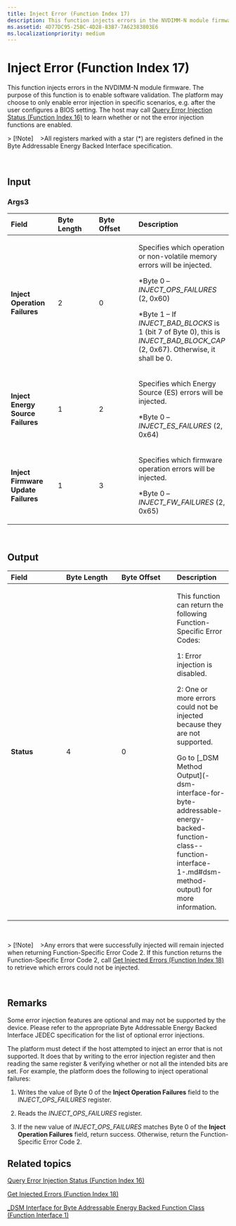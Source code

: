```yaml
---
title: Inject Error (Function Index 17)
description: This function injects errors in the NVDIMM-N module firmware. The purpose of this function is to enable software validation.
ms.assetid: 4D77DC95-25BC-4D28-83B7-7A62383803E6
ms.localizationpriority: medium
---
```


# Inject Error (Function Index 17)


This function injects errors in the NVDIMM-N module firmware. The purpose of this function is to enable software validation. The platform may choose to only enable error injection in specific scenarios, e.g. after the user configures a BIOS setting. The host may call [Query Error Injection Status (Function Index 16)](query-error-injection-status--function-index-16-.md) to learn whether or not the error injection functions are enabled.

&gt; \[!Note\]   
&gt;All registers marked with a star (\*) are registers defined in the Byte Addressable Energy Backed Interface specification.

 

## <span id="Input"></span><span id="input"></span><span id="INPUT"></span>Input


### <span id="Args3"></span><span id="args3"></span><span id="ARGS3"></span>Args3

<table>
<colgroup>
<col width="25%" />
<col width="25%" />
<col width="25%" />
<col width="25%" />
</colgroup>
<thead>
<tr class="header">
<th align="left">Field</th>
<th align="left">Byte Length</th>
<th align="left">Byte Offset</th>
<th align="left">Description</th>
</tr>
</thead>
<tbody>
<tr class="odd">
<td align="left"><strong>Inject Operation Failures</strong></td>
<td align="left">2</td>
<td align="left">0</td>
<td align="left"><p>Specifies which operation or non-volatile memory errors will be injected.</p>
<p>*Byte 0 – <em>INJECT_OPS_FAILURES</em> (2, 0x60)</p>
<p>*Byte 1 – If <em>INJECT_BAD_BLOCKS</em> is 1 (bit 7 of Byte 0), this is <em>INJECT_BAD_BLOCK_CAP</em> (2, 0x67). Otherwise, it shall be 0.</p></td>
</tr>
<tr class="even">
<td align="left"><strong>Inject Energy Source Failures</strong></td>
<td align="left">1</td>
<td align="left">2</td>
<td align="left"><p>Specifies which Energy Source (ES) errors will be injected.</p>
<p>*Byte 0 – <em>INJECT_ES_FAILURES</em> (2, 0x64)</p></td>
</tr>
<tr class="odd">
<td align="left"><strong>Inject Firmware Update Failures</strong></td>
<td align="left">1</td>
<td align="left">3</td>
<td align="left"><p>Specifies which firmware operation errors will be injected.</p>
<p>*Byte 0 – <em>INJECT_FW_FAILURES</em> (2, 0x65)</p></td>
</tr>
</tbody>
</table>

 

## <span id="Output"></span><span id="output"></span><span id="OUTPUT"></span>Output


<table>
<colgroup>
<col width="25%" />
<col width="25%" />
<col width="25%" />
<col width="25%" />
</colgroup>
<thead>
<tr class="header">
<th align="left">Field</th>
<th align="left">Byte Length</th>
<th align="left">Byte Offset</th>
<th align="left">Description</th>
</tr>
</thead>
<tbody>
<tr class="odd">
<td align="left"><strong>Status</strong></td>
<td align="left">4</td>
<td align="left">0</td>
<td align="left"><p>This function can return the following Function-Specific Error Codes:</p>
<p>1: Error injection is disabled.</p>
<p>2: One or more errors could not be injected because they are not supported.</p>
<p>Go to [_DSM Method Output](-dsm-interface-for-byte-addressable-energy-backed-function-class--function-interface-1-.md#dsm-method-output) for more information.</p></td>
</tr>
</tbody>
</table>

 

&gt; \[!Note\]   
&gt;Any errors that were successfully injected will remain injected when returning Function-Specific Error Code 2. If this function returns the Function-Specific Error Code 2, call [Get Injected Errors (Function Index 18)](get-injected-errors--function-index-18-.md) to retrieve which errors could not be injected.

 

## <span id="Remarks"></span><span id="remarks"></span><span id="REMARKS"></span>Remarks


Some error injection features are optional and may not be supported by the device. Please refer to the appropriate Byte Addressable Energy Backed Interface JEDEC specification for the list of optional error injections.

The platform must detect if the host attempted to inject an error that is not supported. It does that by writing to the error injection register and then reading the same register & verifying whether or not all the intended bits are set. For example, the platform does the following to inject operational failures:

1.  Writes the value of Byte 0 of the **Inject Operation Failures** field to the *INJECT\_OPS\_FAILURES* register.

2.  Reads the *INJECT\_OPS\_FAILURES* register.

3.  If the new value of *INJECT\_OPS\_FAILURES* matches Byte 0 of the **Inject Operation Failures** field, return success. Otherwise, return the Function-Specific Error Code 2.

## <span id="related_topics"></span>Related topics


[Query Error Injection Status (Function Index 16)](query-error-injection-status--function-index-16-.md)

[Get Injected Errors (Function Index 18)](get-injected-errors--function-index-18-.md)

[\_DSM Interface for Byte Addressable Energy Backed Function Class (Function Interface 1)](-dsm-interface-for-byte-addressable-energy-backed-function-class--function-interface-1-.md)

 

 






